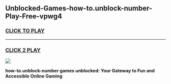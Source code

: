 
## Unblocked-Games-how-to.unblock-number-Play-Free-vpwg4
<h3>
<a href="https://premium76.site?title=how-to.unblock-number&ref=21A">CLICK TO PLAY</a></h3>
<hr>

<h3>
<a href="https://premium76.site?title=how-to.unblock-number&ref=21A">CLICK 2 PLAY</a>
  
</h3>

<a href="https://premium76.site?title=how-to.unblock-number&ref=21A"><img src="https://clearcache.store/games.png"></a>


**how-to.unblock-number games unblocked: Your Gateway to Fun and Accessible Online Gaming**
